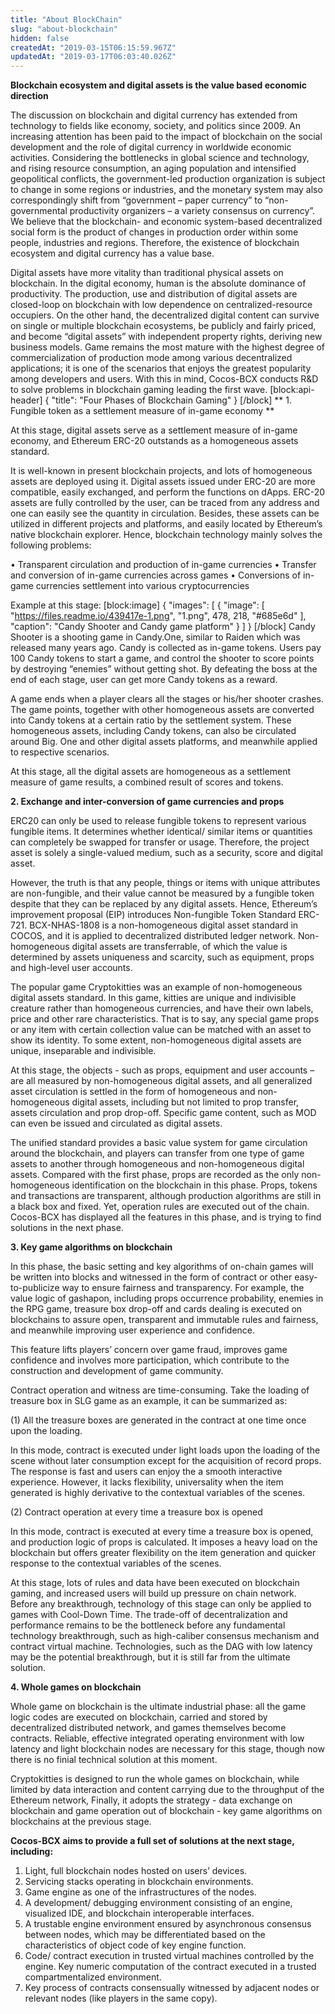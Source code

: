 ```yaml
---
title: "About BlockChain"
slug: "about-blockchain"
hidden: false
createdAt: "2019-03-15T06:15:59.967Z"
updatedAt: "2019-03-17T06:03:40.026Z"
---
```

**Blockchain ecosystem and digital assets is the value based economic direction**

The discussion on blockchain and digital currency has extended from technology to fields like economy, society, and politics since 2009. An increasing attention has been paid to the impact of blockchain on the social development and the role of digital currency in worldwide economic activities. Considering the bottlenecks in global science and technology, and rising resource consumption, an aging population and intensified geopolitical conflicts, the government-led production organization is subject to change in some regions or industries, and the monetary system may also correspondingly shift from “government – paper currency” to “non-governmental productivity organizers – a variety consensus on currency”. We believe that the blockchain- and economic system-based decentralized social form is the product of changes in production order within some people, industries and regions. Therefore, the existence of blockchain ecosystem and digital currency has a value base.

Digital assets have more vitality than traditional physical assets on blockchain. In the digital economy, human is the absolute dominance of productivity. The production, use and distribution of digital assets are closed-loop on blockchain with low dependence on centralized-resource occupiers. On the other hand, the decentralized digital content can survive on single or multiple blockchain ecosystems, be publicly and fairly priced, and become “digital assets” with independent property rights, deriving new business models. Game remains the most mature with the highest degree of commercialization of production mode among various decentralized applications; it is one of the scenarios that enjoys the greatest popularity among developers and users. With this in mind, Cocos-BCX conducts R&D to solve problems in blockchain gaming leading the first wave. 
[block:api-header]
{
  "title": "Four Phases of Blockchain Gaming"
}
[/block]
** 1. Fungible token as a settlement measure of in-game economy ** 

At this stage, digital assets serve as a settlement measure of in-game economy, and Ethereum ERC-20 outstands as a homogeneous assets standard. 

It is well-known in present blockchain projects, and lots of homogeneous assets are deployed using it. Digital assets issued under ERC-20 are more compatible, easily exchanged, and perform the functions on dApps. ERC-20 assets are fully controlled by the user, can be traced from any address and one can easily see the quantity in circulation. Besides, these assets can be utilized in different projects and platforms, and easily located by Ethereum’s native blockchain explorer. Hence, blockchain technology mainly solves the following problems: 

•  Transparent circulation and production of in-game currencies
•  Transfer and conversion of in-game currencies across games
•  Conversions of in-game currencies settlement into various cryptocurrencies

Example at this stage:
[block:image]
{
  "images": [
    {
      "image": [
        "https://files.readme.io/439417e-1.png",
        "1.png",
        478,
        218,
        "#685e6d"
      ],
      "caption": "Candy Shooter and Candy game platform"
    }
  ]
}
[/block]
Candy Shooter is a shooting game in Candy.One, similar to Raiden which was released many years ago. Candy is collected as in-game tokens. Users pay 100 Candy tokens to start a game, and control the shooter to score points by destroying “enemies” without getting shot. By defeating the boss at the end of each stage, user can get more Candy tokens as a reward.

A game ends when a player clears all the stages or his/her shooter crashes. The game points, together with other homogeneous assets are converted into Candy tokens at a certain ratio by the settlement system. These homogeneous assets, including Candy tokens, can also be circulated around Big. One and other digital assets platforms, and meanwhile applied to respective scenarios.

At this stage, all the digital assets are homogeneous as a settlement measure of game results, a combined result of scores and tokens.

**2. Exchange and inter-conversion of game currencies and props** 

ERC20 can only be used to release fungible tokens to represent various fungible items. It determines whether identical/ similar items or quantities can completely be swapped for transfer or usage. Therefore, the project asset is solely a single-valued medium, such as a security, score and digital asset. 

However, the truth is that any people, things or items with unique attributes are non-fungible, and their value cannot be measured by a fungible token despite that they can be replaced by any digital assets. Hence, Ethereum’s improvement proposal (EIP) introduces Non-fungible Token Standard ERC-721. BCX-NHAS-1808 is a non-homogeneous digital asset standard in COCOS, and it is applied to decentralized distributed ledger network. Non-homogeneous digital assets are transferrable, of which the value is determined by assets uniqueness and scarcity, such as equipment, props and high-level user accounts.

The popular game Cryptokitties was an example of non-homogeneous digital assets standard. In this game, kitties are unique and indivisible creature rather than homogeneous currencies, and have their own labels, price and other rare characteristics. That is to say, any special game props or any item with certain collection value can be matched with an asset to show its identity. To some extent, non-homogeneous digital assets are unique, inseparable and indivisible.

At this stage, the objects - such as props, equipment and user accounts – are all measured by non-homogeneous digital assets, and all generalized asset circulation is settled in the form of homogeneous and non-homogeneous digital assets, including but not limited to prop transfer, assets circulation and prop drop-off. Specific game content, such as MOD can even be issued and circulated as digital assets.

The unified standard provides a basic value system for game circulation around the blockchain, and players can transfer from one type of game assets to another through homogeneous and non-homogeneous digital assets. Compared with the first phase, props are recorded as the only non-homogeneous identification on the blockchain in this phase. Props, tokens and transactions are transparent, although production algorithms are still in a black box and fixed. Yet, operation rules are executed out of the chain. Cocos-BCX has displayed all the features in this phase, and is trying to find solutions in the next phase. 

**3. Key game algorithms on blockchain** 

In this phase, the basic setting and key algorithms of on-chain games will be written into blocks and witnessed in the form of contract or other easy-to-publicize way to ensure fairness and transparency. For example, the value logic of gashapon, including props occurrence probability, enemies in the RPG game, treasure box drop-off and cards dealing is executed on blockchains to assure open, transparent and immutable rules and fairness, and meanwhile improving user experience and confidence. 

This feature lifts players’ concern over game fraud, improves game confidence and involves more participation, which contribute to the construction and development of game community.

Contract operation and witness are time-consuming. Take the loading of treasure box in SLG game as an example, it can be summarized as:

(1) All the treasure boxes are generated in the contract at one time once upon the loading.

In this mode, contract is executed under light loads upon the loading of the scene without later consumption except for the acquisition of record props. The response is fast and users can enjoy the a smooth interactive experience. However, it lacks flexibility, universality when the item generated is highly derivative to the contextual variables of the scenes.

(2) Contract operation at every time a treasure box is opened

In this mode, contract is executed at every time a treasure box is opened, and production logic of props is calculated. It imposes a heavy load on the blockchain but offers greater flexibility on the item generation and quicker response to the contextual variables of the scenes.

At this stage, lots of rules and data have been executed on blockchain gaming, and increased users will build up pressure on chain network. Before any breakthrough, technology of this stage can only be applied to games with Cool-Down Time. The trade-off of decentralization and performance remains to be the bottleneck before any fundamental technology breakthrough, such as high-caliber consensus mechanism and contract virtual machine. Technologies, such as the DAG with low latency may be the potential breakthrough, but it is still far from the ultimate solution.

**4. Whole games on blockchain**

Whole game on blockchain is the ultimate industrial phase: all the game logic codes are executed on blockchain, carried and stored by decentralized distributed network, and games themselves become contracts. Reliable, effective integrated operating environment with low latency and light blockchain nodes are necessary for this stage, though now there is no finial technical solution at this moment.

Cryptokitties is designed to run the whole games on blockchain, while limited by data interaction and content carrying due to the throughput of the Ethereum network, Finally, it adopts the strategy - data exchange on blockchain and game operation out of blockchain - key game algorithms on blockchains at the previous stage. 

**Cocos-BCX aims to provide a full set of solutions at the next stage, including:**

1. Light, full blockchain nodes hosted on users’ devices.
2. Servicing stacks operating in blockchain environments.
3. Game engine as one of the infrastructures of the nodes.
4. A development/ debugging environment consisting of an engine, visualized IDE, and blockchain interoperable interfaces.
5. A trustable engine environment ensured by asynchronous consensus between nodes, which may be differentiated based on the characteristics of object code of key engine function.
6. Code/ contract execution in trusted virtual machines controlled by the engine. Key numeric computation of the contract executed in a trusted compartmentalized environment.
7. Key process of contracts consensually witnessed by adjacent nodes or relevant nodes (like players in the same copy).